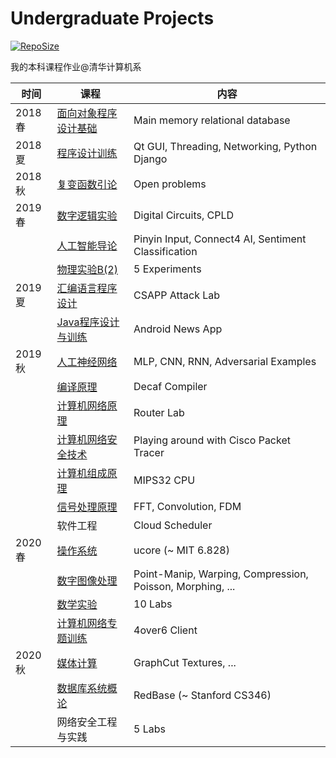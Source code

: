 # Undergraduate Projects

[![RepoSize](https://img.shields.io/github/repo-size/li-plus/undergrad)](https://github.com/li-plus/undergrad)

我的本科课程作业@清华计算机系

| 时间   | 课程                                         | 内容                                                      |
| ------ | -------------------------------------------- | --------------------------------------------------------- |
| 2018春 | [面向对象程序设计基础](面向对象程序设计基础) | Main memory relational database                           |
| 2018夏 | [程序设计训练](程序设计训练)                 | Qt GUI, Threading, Networking, Python Django              |
| 2018秋 | [复变函数引论](复变函数引论)                 | Open problems                                             |
| 2019春 | [数字逻辑实验](数字逻辑实验)                 | Digital Circuits, CPLD                                    |
|        | [人工智能导论](人工智能导论)                 | Pinyin Input, Connect4 AI, Sentiment Classification       |
|        | [物理实验B(2)](物理实验B(2))                 | 5 Experiments                                             |
| 2019夏 | [汇编语言程序设计](汇编语言程序设计)         | CSAPP Attack Lab                                          |
|        | [Java程序设计与训练](Java程序设计与训练)     | Android News App                                          |
| 2019秋 | [人工神经网络](人工神经网络)                 | MLP, CNN, RNN, Adversarial Examples                       |
|        | [编译原理](编译原理)                         | Decaf Compiler                                            |
|        | [计算机网络原理](计算机网络原理)             | Router Lab                                                |
|        | [计算机网络安全技术](计算机网络安全技术)     | Playing around with Cisco Packet Tracer                   |
|        | [计算机组成原理](计算机组成原理)             | MIPS32 CPU                                                |
|        | [信号处理原理](信号处理原理)                 | FFT, Convolution, FDM                                     |
|        | 软件工程                                     | Cloud Scheduler                                           |
| 2020春 | [操作系统](操作系统)                         | ucore (~ MIT 6.828)                                       |
|        | [数字图像处理](数字图像处理)                 | Point-Manip, Warping, Compression, Poisson, Morphing, ... |
|        | [数学实验](数学实验)                         | 10 Labs                                                   |
|        | [计算机网络专题训练](计算机网络专题训练)     | 4over6 Client                                             |
| 2020秋 | [媒体计算](媒体计算)                         | GraphCut Textures, ...                                    |
|        | [数据库系统概论](数据库系统概论)             | RedBase (~ Stanford CS346)                                |
|        | 网络安全工程与实践                           | 5 Labs                                                    |

